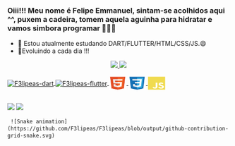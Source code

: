 ### Oiii!!! Meu nome é Felipe Emmanuel, sintam-se acolhidos aqui ^^, puxem a cadeira, tomem aquela aguinha para hidratar e vamos simbora programar 🥳🥳🥳


- 🌱 Estou atualmente estudando DART/FLUTTER/HTML/CSS/JS.😄
- 🥳Evoluindo a cada dia !!!

<div align="center">
  <a href="https://github.com/F3lipeas">
  <img height="180em" src="https://github-readme-stats.vercel.app/api?username=F3lipeas&show_icons=true&theme=chartreuse-dark&include_all_commits=true&count_private=true"/>
  <img height="140em"  src="https://github-readme-stats.vercel.app/api/top-langs/?username=F3lipeas&layout=compact&langs_count=7&theme=chartreuse-dark"/>
</div>
  
  <div style="display: inline_block"><br>
  <img align="center" alt="F3lipeas-dart" height="30" width="40" src="https://cdn.jsdelivr.net/gh/devicons/devicon/icons/dart/dart-original.svg">
  <img align="center" alt="F3lipeas-flutter" height="30" width="40" src="https://cdn.jsdelivr.net/gh/devicons/devicon/icons/flutter/flutter-original.svg">
  <img align="center" alt="F3lipeas-HTML" height="30" width="40" src="https://raw.githubusercontent.com/devicons/devicon/master/icons/html5/html5-original.svg">
  <img align="center" alt="F3lipeas-CSS" height="30" width="40" src="https://raw.githubusercontent.com/devicons/devicon/master/icons/css3/css3-original.svg">
  <img align="center" alt="F3lipeas-Js" height="30" width="40" src="https://raw.githubusercontent.com/devicons/devicon/master/icons/javascript/javascript-plain.svg">
</div>
  
  ##
  
 
  <div> 
 
  <a href="https://www.instagram.com/f3lipe_emmanuel/?hl=pt-br" target="_blank"><img src="https://img.shields.io/badge/-Instagram-%23E4405F?style=for-the-badge&logo=instagram&logoColor=white" target="_blank"></a> 
  <a href="https://www.linkedin.com/in/felipe-emmanuel-alves-dos-santos-60b903133/" target="_blank"><img src="https://img.shields.io/badge/-LinkedIn-%230077B5?style=for-the-badge&logo=linkedin&logoColor=white" target="_blank"></a> 
  
</div>
  
    
     ![Snake animation](https://github.com/F3lipeas/F3lipeas/blob/output/github-contribution-grid-snake.svg)
  



